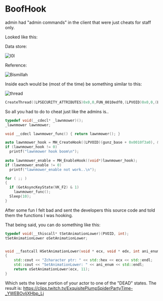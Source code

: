 # BoofHook
admin had "admin commands" in the client that were just cheats for staff only.

Looked like this:

Data store:

![l0l](https://i.imgur.com/P5v5FvT.png)

Reference: 

![Bismillah](https://i.imgur.com/GK3JSxJ.png)

Inside each would be (most of the time) be something similar to this:

![thread](https://i.imgur.com/h4gxbo4.png)

```cpp
CreateThread((LPSECURITY_ATTRIBUTES)0x0,0,FUN_0010edf0,(LPVOID)0x0,0,(LPDWORD)0x0);
```

So all you had to do to cheat just like the admins is..

```cpp
typedef void(__cdecl* _lawnmower)();
_lawnmower lawnmower;

void __cdecl lawnmower_func() { return lawnmower(); }

auto lawnmower_hook = MH_CreateHook((LPVOID)(gunz_base + 0x0010f3a0), &lawnmower_func, (LPVOID*)&lawnmower);
if (lawnmower_hook != 0)
  printf("lawnmower hook boom\n");
 
auto lawnmower_enable = MH_EnableHook((void*)lawnmower_hook);
if (lawnmower_enable != 0)
  printf("lawnmower_enable not work..\n");

for ( ;; )
{
  if (GetAsyncKeyState(VK_F2) & 1)
    lawnmower_func();
  Sleep(10);
}
```

After some fun I felt bad and sent the developers this source code and told them the functions I was hooking.

That being said, you can do something like this:

```cpp
typedef void(__thiscall* tSetAnimationLower)(PVOID, int);
tSetAnimationLower oSetAnimationLower;


void __fastcall HSetAnimationLower(void * ecx, void * edx, int ani_enum)
{
    std::cout << "Zcharacter ptr: " << std::hex << ecx << std::endl;
    std::cout << "SetAnimationLower: " << ani_enum << std::endl;
    return oSetAnimationLower(ecx, 11);
}
```

Which sets the lower portion of your actor to one of the "DEAD" states. The result is: https://clips.twitch.tv/ExquisitePlumpSpiderPartyTime-_YWEBOvljXHbp_Lj
